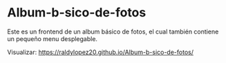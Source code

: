 # Album-b-sico-de-fotos
Este es un frontend de un album básico de fotos, el cual también contiene un pequeño menu desplegable.

Visualizar: https://raldylopez20.github.io/Album-b-sico-de-fotos/
